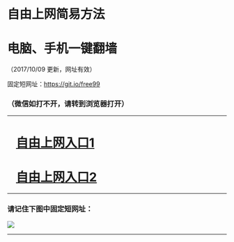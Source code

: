 ﻿# 自由上网简易方法

# 电脑、手机一键翻墙

（2017/10/09 更新，网址有效）

固定短网址：https://git.io/free99

### （微信如打不开，请转到浏览器打开）


***





# &nbsp;&nbsp; <a href="http://ft628331096.fwq-tz-1001.info/fwqtz01.html?t=100900121524 " target="_blank">自由上网入口1</a>
# &nbsp;&nbsp; <a href="http://ft1087932118.fwq-tz-1002.info/fwqtz02.html?t=100900124264 " target="_blank">自由上网入口2</a>
***

### 请记住下图中固定短网址：

<img src="https://s3-us-west-2.amazonaws.com/fwq-1001/yjfq-20170905okok.png" /> 


***

